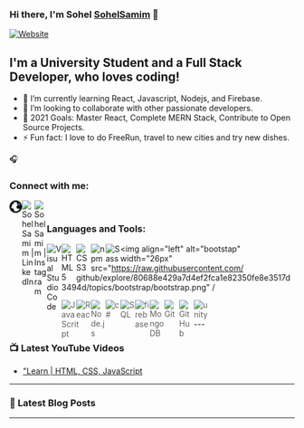 ### Hi there, I'm Sohel [SohelSamim][website] 👋

[![Website]()](https://linktr.ee/SohelSamimi)

## I'm a University Student and a Full Stack Developer, who loves coding!

- 🌱 I’m currently learning React, Javascript, Nodejs, and Firebase.
- 👯 I’m looking to collaborate with other passionate developers.
- 🥅 2021 Goals: Master React, Complete MERN Stack, Contribute to Open Source Projects.
- ⚡ Fun fact: I love to do FreeRun, travel to new cities and try new dishes.

🎧

### Connect with me:

[<img align="left" alt="SohelSamim.com" width="22px" src="https://raw.githubusercontent.com/iconic/open-iconic/master/svg/globe.svg" />][website]
[<img align="left" alt="SohelSamim | LinkedIn" width="22px" src="https://cdn.jsdelivr.net/npm/simple-icons@v3/icons/linkedin.svg" />][linkedin]
[<img align="left" alt="SohelSamim | Instagram" width="22px" src="https://cdn.jsdelivr.net/npm/simple-icons@v3/icons/instagram.svg" />][instagram]

<br />

### Languages and Tools:

<img align="left" alt="Visual Studio Code" width="26px" src="https://raw.
githubusercontent.com/github/explore/80688e429a7d4ef2fca1e82350fe8e3517d3494d/topics/
visual-studio-code/visual-studio-code.png" />
<img align="left" alt="HTML5" width="26px" src="https://raw.githubusercontent.com/github/
explore/80688e429a7d4ef2fca1e82350fe8e3517d3494d/topics/html/html.png" />
<img align="left" alt="CSS3" width="26px" src="https://raw.githubusercontent.com/github/
explore/80688e429a7d4ef2fca1e82350fe8e3517d3494d/topics/css/css.png" />
<img align="left" alt="npm" width="26px" src="https://raw.githubusercontent.com/github/
explore/80688e429a7d4ef2fca1e82350fe8e3517d3494d/topics/npm/npm.png" />
<img align="left" alt="Sass" width="26px" src="https://raw.githubusercontent.com/github/
explore/80688e429a7d4ef2fca1e82350fe8e3517d3494d/topics/sass/sass.png" />
<img align="left" alt="bootstap" width="26px" src="https://raw.githubusercontent.com/
github/explore/80688e429a7d4ef2fca1e82350fe8e3517d3494d/topics/bootstrap/bootstrap.png" /

> <img align="left" alt="JavaScript" width="26px" src="https://raw.githubusercontent.com/
> github/explore/80688e429a7d4ef2fca1e82350fe8e3517d3494d/topics/javascript/javascript.
> png" />
> <img align="left" alt="React" width="26px" src="https://raw.githubusercontent.com/github/
> explore/80688e429a7d4ef2fca1e82350fe8e3517d3494d/topics/react/react.png" />
> <img align="left" alt="Node.js" width="26px" src="https://raw.githubusercontent.com/
> github/explore/80688e429a7d4ef2fca1e82350fe8e3517d3494d/topics/nodejs/nodejs.png" />
> <img align="left" alt="c#" width="26px" src="https://www.clipartmax.com/png/middle/
> 296-2963807_string-helper-class-c-logo.png" />
> <img align="left" alt="SQL" width="26px" src="https://raw.githubusercontent.com/github/
> explore/80688e429a7d4ef2fca1e82350fe8e3517d3494d/topics/sql/sql.png" />
> <img align="left" alt="firebase" width="26px" src="https://raw.githubusercontent.com/
> github/explore/80688e429a7d4ef2fca1e82350fe8e3517d3494d/topics/firebase/firebase.png" />
> <img align="left" alt="MongoDB" width="26px" src="https://raw.githubusercontent.com/
> github/explore/80688e429a7d4ef2fca1e82350fe8e3517d3494d/topics/mongodb/mongodb.png" />
> <img align="left" alt="Git" width="26px" src="https://raw.githubusercontent.com/github/
> explore/80688e429a7d4ef2fca1e82350fe8e3517d3494d/topics/git/git.png" />
> <img align="left" alt="GitHub" width="26px" src="https://raw.githubusercontent.com/
> github/explore/78df643247d429f6cc873026c0622819ad797942/topics/github/github.png" />
> <img align="left" alt="unity" width="26px" src="https://e7.pngegg.com/pngimages/242/418/
> png-clipart-unity-video-game-logo-augmented-reality-game-engine-others-miscellaneous-angl
> e.png" />

<br />
<br />
---

### 📺 Latest YouTube Videos

<!-- YOUTUBE:START -->

- ["Learn | HTML, CSS, JavaScript](https://www.youtube.com/)

<!-- YOUTUBE:END -->

---

### 📕 Latest Blog Posts

---

[website]: https://linktr.ee/SohelSamimi
[instagram]: https://www.instagram.com/soheile22/
[linkedin]: https://www.linkedin.com/in/sohel-s-b0077b87/
